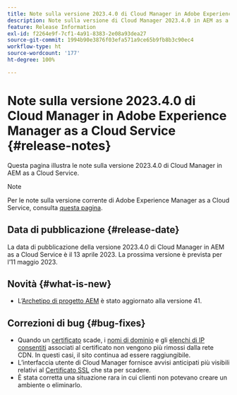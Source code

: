 ```yaml
---
title: Note sulla versione 2023.4.0 di Cloud Manager in Adobe Experience Manager as a Cloud Service
description: Note sulla versione di Cloud Manager 2023.4.0 in AEM as a Cloud Service
feature: Release Information
exl-id: f2264e9f-7cf1-4a91-8383-2e08a93dea27
source-git-commit: 1994b90e3876f03efa571a9ce65b9fb8b3c90ec4
workflow-type: ht
source-wordcount: '177'
ht-degree: 100%

---
```


# Note sulla versione 2023.4.0 di Cloud Manager in Adobe Experience Manager as a Cloud Service {#release-notes}

Questa pagina illustra le note sulla versione 2023.4.0 di Cloud Manager in AEM as a Cloud Service.

>[!NOTE]
>
>Per le note sulla versione corrente di Adobe Experience Manager as a Cloud Service, consulta [questa pagina](/help/release-notes/release-notes-cloud/release-notes-current.md).

## Data di pubblicazione {#release-date}

La data di pubblicazione della versione 2023.4.0 di Cloud Manager in AEM as a Cloud Service è il 13 aprile 2023. La prossima versione è prevista per l’11 maggio 2023.

## Novità {#what-is-new}

* L’[Archetipo di progetto AEM](https://experienceleague.adobe.com/docs/experience-manager-core-components/using/developing/archetype/overview.html?lang=it) è stato aggiornato alla versione 41.

## Correzioni di bug {#bug-fixes}

* Quando un [certificato](/help/implementing/cloud-manager/managing-ssl-certifications/introduction.md) scade, i [nomi di dominio](/help/implementing/cloud-manager/custom-domain-names/introduction.md) e gli [elenchi di IP consentiti](/help/implementing/cloud-manager/ip-allow-lists/introduction.md) associati al certificato non vengono più rimossi dalla rete CDN. In questi casi, il sito continua ad essere raggiungibile.
* L’interfaccia utente di Cloud Manager fornisce avvisi anticipati più visibili relativi al [Certificato SSL](/help/implementing/cloud-manager/managing-ssl-certifications/introduction.md) che sta per scadere.
* È stata corretta una situazione rara in cui clienti non potevano creare un ambiente o eliminarlo.

